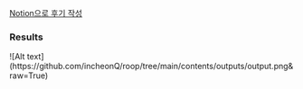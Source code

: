 [Notion으로 후기 작성](https://cheddar-fur-68b.notion.site/da8a1067fd354f54a03149025c2e5e99?pvs=4)

<h3>Results</h3>
![Alt text](https://github.com/incheonQ/roop/tree/main/contents/outputs/output.png&raw=True)
